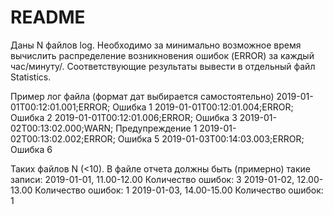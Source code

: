 # README #

Даны N файлов log. Необходимо за минимально возможное время вычислить распределение возникновения ошибок (ERROR) за каждый час/минуту/. Соответствующие результаты вывести в отдельный файл Statistics.

Пример лог файла (формат дат выбирается самостоятельно)
2019-01-01T00:12:01.001;ERROR; Ошибка 1
2019-01-01T00:12:01.004;ERROR; Ошибка 2
2019-01-01T00:12:01.006;ERROR; Ошибка 3
2019-01-02T00:13:02.000;WARN; Предупреждение 1
2019-01-02T00:13:02.002;ERROR; Ошибка 5
2019-01-03T00:14:03.003;ERROR; Ошибка 6
 
Таких файлов N (<10).
В файле отчета должны быть  (примерно) такие записи:
2019-01-01, 11.00-12.00 Количество ошибок: 3
2019-01-02, 12.00-13.00 Количество ошибок: 1
2019-01-03, 14.00-15.00 Количество ошибок: 1